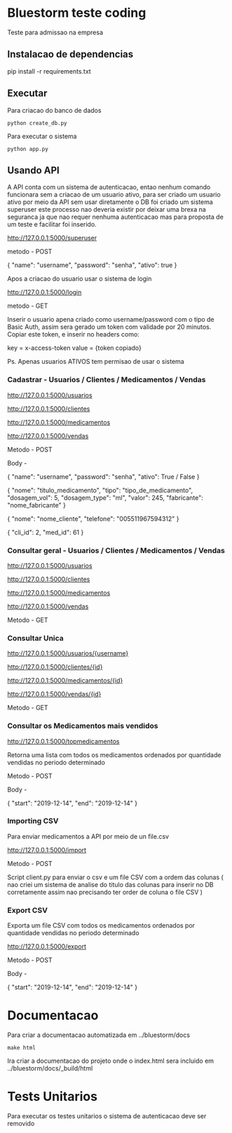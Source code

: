 # Bluestorm teste coding

Teste para admissao na empresa

## Instalacao de dependencias 

pip install -r requirements.txt


## Executar 

Para criacao do banco de dados 

	python create_db.py
	
Para executar o sistema

	python app.py

## Usando API 

A API conta com un sistema de autenticacao, entao nenhum comando funcionara sem a criacao de um usuario ativo, para ser criado um usuario ativo por meio da API sem usar diretamente o DB foi criado um sistema superuser este processo nao deveria existir por deixar uma brexa na seguranca ja que nao requer nenhuma autenticacao mas para proposta de um teste e facilitar foi inserido.

http://127.0.0.1:5000/superuser

metodo - POST

{
	"name": "username",
	"password": "senha",
	"ativo": true
}

Apos a criacao do usuario usar o sistema de login 

http://127.0.0.1:5000/login

metodo - GET

Inserir o usuario apena criado como username/password com o tipo de Basic Auth, assim sera gerado um token com validade por 20 minutos.
Copiar este token, e inserir no headers como:

key  	= x-access-token
value 	= {token copiado}

Ps. Apenas usuarios ATIVOS tem permisao de usar o sistema

### Cadastrar -  Usuarios / Clientes / Medicamentos / Vendas

http://127.0.0.1:5000/usuarios

http://127.0.0.1:5000/clientes

http://127.0.0.1:5000/medicamentos

http://127.0.0.1:5000/vendas

Metodo - POST

Body -

{
	"name": "username",
	"password": "senha",
	"ativo": True / False
}

{
	"nome": "titulo_medicamento",
	"tipo": "tipo_de_medicamento",
	"dosagem_vol": 5,
	"dosagem_type": "ml",
	"valor": 245,
	"fabricante": "nome_fabricante"
}

{
	"nome": "nome_cliente",
	"telefone": "005511967594312"
}

{
	"cli_id": 2,
	"med_id": 61
}



### Consultar geral -  Usuarios / Clientes / Medicamentos / Vendas

http://127.0.0.1:5000/usuarios

http://127.0.0.1:5000/clientes

http://127.0.0.1:5000/medicamentos

http://127.0.0.1:5000/vendas

Metodo - GET



### Consultar Unica

http://127.0.0.1:5000/usuarios/{username}

http://127.0.0.1:5000/clientes/{id}

http://127.0.0.1:5000/medicamentos/{id}

http://127.0.0.1:5000/vendas/{id}

Metodo - GET



### Consultar os Medicamentos mais vendidos 

http://127.0.0.1:5000/topmedicamentos

Retorna uma lista com todos os medicamentos ordenados por quantidade vendidas no periodo determinado 

Metodo - POST

Body -

{
	"start": "2019-12-14",
	"end": "2019-12-14"
}


### Importing CSV

Para enviar medicamentos a API por meio de un file.csv

http://127.0.0.1:5000/import

Metodo - POST

Script client.py para enviar o csv e um file CSV com a ordem das colunas ( nao criei um sistema de analise do titulo das colunas para inserir no DB corretamente assim nao precisando ter order de coluna o file CSV )


### Export CSV

Exporta um file CSV com todos os medicamentos ordenados por quantidade vendidas no periodo determinado 

http://127.0.0.1:5000/export

Metodo - POST

Body -

{
	"start": "2019-12-14",
	"end": "2019-12-14"
}


# Documentacao

Para criar a documentacao automatizada em ../bluestorm/docs

	make html
	
Ira criar a documentacao do projeto onde o index.html sera incluido em ../bluestorm/docs/_build/html


# Tests Unitarios 

Para executar os testes unitarios o sistema de autenticacao deve ser removido 

